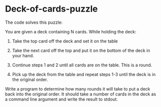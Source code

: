 # Deck-of-cards-puzzle
The code solves this puzzle:

You are given a deck containing N cards. While holding the deck:

1. Take the top card off the deck and set it on the table

2. Take the next card off the top and put it on the bottom of the deck in your hand.

3. Continue steps 1 and 2 until all cards are on the table. This is a round.

4. Pick up the deck from the table and repeat steps 1-3 until the deck is in the original order.

Write a program to determine how many rounds it will take to put a deck back into the original order. It should take a number of cards in the deck as a command line argument and write the result to stdout.
